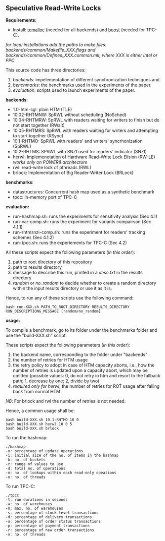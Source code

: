 ## Speculative Read-Write Locks ##

**Requirements:**

* Install: [tcmalloc](http://goog-perftools.sourceforge.net/doc/tcmalloc.html) (needed for all backends) and [boost](https://www.boost.org/) (needed for TPC-C).

*for local installations add the paths to make files: backends/common/Makefile_XXX.flags and backends/common/Defines_XXX.common.mk, where XXX is either Intel or PPC*

This source code has three directories: 
1. *backends*: impelementation of different synchronization techniques and 
2. *benchmarks*: the benchmarks used in the experiments of the paper.
3. *evaluation*: scripts used to launch experiments of the paper.

**backends:**

* 1.0-htm-sgl: plain HTM (TLE)
* 10.02-RHTMNW: SpRWL without scheduling (NoSched)
* 10.04-RHTMRW: SpRWL with readers waiting for writers to finish but do not start together (RWait)
* 10.05-RHTMRS: SpRWL with readers waiting for writers and attempting to start together (RSync)
* 10.1-RHTMO: SpRWL with readers' and writers' syncrhonization (SpRWL)
* 10.2-RHTMS: SPRWL with SNZI used for readers' indicator (SNZI)
* herwl: Implemenetation of Hardware Read-Write Lock Elision (RW-LE) *works only on POWER8 architecture*
* rwl: read-write lock of pthreads (RWL)
* brlock: Implementation of Big Reader-Writer Lock (BRLock)

**benchmarks:**

* datastructures: Concurrent hash map used as a synthetic benchmark
* tpcc: in-memory port of TPC-C

**evaluation:**

* run-hashmap.sh: runs the experiments for sensitivity analysis (Sec 4.1)
* run-var-comp.sh: runs the experiment for variants compairson (Sec 4.1.1)
* run-rhtmsnzi-comp.sh: runs the experiment for readers' tracking schemes (Sec 4.1.2)
* run-tpcc.sh: runs the experiements for TPC-C (Sec 4.2)

All these scripts expect the following parameters (*in this order*):
1. path to root directory of this repository
2. path to results directory
3. message to describe this run, printed in a *desc.txt* in the results directory
4. *random* or *no_random* to decide whether to create a random directory within the input results directory or use it as it is.

Hence, to run any of these scripts use the following command:
```
bash run-XXX.sh PATH_TO_ROOT_DIRECTORY RESULTS_DIRECTORY RUN_DESCRIPTIONG_MESSAGE [random/no_random]
```

**usage:**

To compile a benchmark, go to its folder under the benchmarks folder and use the "build-XXX.sh" script.

These scripts expect the following parameters (*in this order*):

1. the backend name, corresponding to the folder under "backends"
2. the number of retries for HTM usage
3. the retry policy to adopt in case of HTM capacity aborts, i.e., how the number of retries is updated upon a
   capacity abort, which may be omitted (possible values: 0, do not retry in htm and resort to the fallback path; 1, decrease by
   one; 2, divide by two)
4. *required only for herwl*, the number of retries for ROT usage after falling back from normal HTM 

*NB*: For brlock and rwl the number of retries is not needed.

Hence, a common usage shall be: 
```
bash build-XXX.sh 10.1-RHTMO 10 0
bash build-XXX.sh herwl 10 0 5
bash build-XXX.sh brlock
```

To run the hashmap:
```
./hashmap 
-u: percentage of update operations 
-i: initial size of the no. of items in the hashmap 
-b: no. of buckets
-r: range of values to use 
-d: total no. of operations
-m: no. of lookups within each read-only opeations 
-n: no. of threads
```

To run TPC-C:
```
./tpcc 
-t: run durations in seconds
-w: no. of warehouses 
-m: max. no. of warehouses
-s: percentage of stock level transactions
-d: percentage of delivery transactions
-o: percentage of order status transactions
-p: percentage of payment transactions
-r: percentage of new order transactions
-n: no. of threads
```


